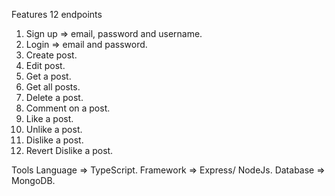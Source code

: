 Features 12 endpoints

1. Sign up => email, password and username.
2. Login => email and password.
3. Create post.
4. Edit post.
5. Get a post.
6. Get all posts.
7. Delete a post.
8. Comment on a post.
9. Like a post.
10. Unlike a post.
11. Dislike a post.
12. Revert Dislike a post.

Tools
Language => TypeScript.
Framework => Express/ NodeJs.
Database => MongoDB.